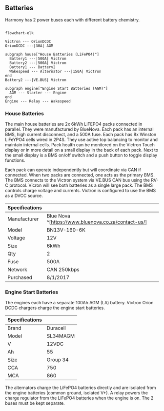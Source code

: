 ## Batteries

Harmony has 2 power buses each with different battery chemistry.

```mermaid

flowchart-elk
  
Victron --- OrionDCDC
OrionDCDC ---|30A| AGM
  
subgraph house["House Batteries (LiFePO4)"]
  Battery1 ---|500A| Victron
  Battery2 ---|500A| Victron
  Battery1 --- Battery2
  Wakespeed --- Alternator ---|150A| Victron
end
Battery2 ---|VE.BUS| Victron

subgraph engine["Engine Start Batteries (AGM)"]
  AGM --- Starter --- Engine
end
Engine --- Relay --- Wakespeed

```
  
### House Batteries
The main house batteries are 2x 6kWh LiFEPO4 packs connected in parallel.  They were manufactured by BlueNova. Each pack has an internal BMS, high current disconnect, and a 500A fuse. Each pack has 8x Winston LiFeYPO4 cells wired in 2P4S. They use active top balancing to monitor and maintain internal cells. Pack health can be monitored on the Victron Touch display or in more detail on a small display in the back of each pack. Next to the small display is a BMS on/off switch and a push button to toggle display functions.

Each pack can operate independently but will coordinate via CAN if connected. When two packs are connected, one acts as the primary BMS. The BMS connects to the Victron system via VE.BUS CAN bus using the RV-C protocol. Vicron will see both batteries as a single large pack. The BMS controls charge voltage and currents. Victron is configured to use the BMS as a DVCC source.

| Specifications |   |
|---|---|
| Manufacturer | Blue Nova ^[https://www.bluenova.co.za/contact-us/]   |
| Model | BN13V-160-6K | 
| Voltage | 12V |
| Size | 6kWh |
| Qty | 2 |
| Fuse | 500A |
| Network | CAN 250kbps |
| Purchased | 8/1/2017 |

### Engine Start Batteries
The engines each have a separate 100Ah AGM (LA) battery. Victron Orion DCDC chargers charge the engine start batteries. 

| Specifications |  |
| ---- | ---- |
| Brand | Duracell |
| Model | SL34MAGM |
| V | 12VDC |
| Ah | 55 |
| Size | Group 34 |
| CCA | 750 |
| MCA | 860 |

The alternators charge the LiFePO4 batteries directly and are isolated from the engine  batteries (common ground, isolated V+). A relay powers the charge regulator from the LiFePO4 batteries when the engine is on. The 2 buses must be kept separate.
